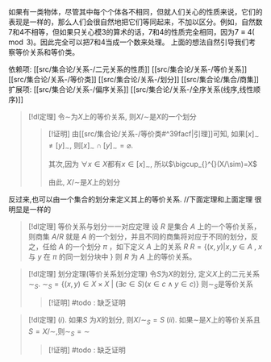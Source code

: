 
如果有一类物体，尽管其中每个个体各不相同，但就人们关心的性质来说，它们的表现是一样的，那么人们会很自然地把它们等同起来，不加以区分。例如，自然数$7$和$4$不相等，但如果只关心模$3$的算术的话，$7$和$4$的性质完全相同，因为$7≡4(\mod 3)$。因此完全可以把$7$和$4$当成一个数来处理。
上面的想法自然引导我们考察等价关系和等价类。

依赖项:
[[src/集合论/关系-/二元关系的性质]]
[[src/集合论/关系-/等价关系]]
[[src/集合论/关系-/等价类]]
[[src/集合论/关系-/划分]]
[[src/集合论/集合/商集]]
扩展项:
[[src/集合论/关系-/偏序关系]]
[[src/集合论/关系-/全序关系(线序,线性顺序)]]


> [!dl定理] 
> 令$\sim$为$X$上的等价关系, 则$X/\sim$是$X$的一个划分
> > [!证明] 
> > 由[[src/集合论/关系-/等价类#^39facf|引理]]可知, 如果$[x]_{\sim}\neq [y]_{\sim}$, 则$[x]_{\sim}\cap [y]_{\sim}=\varnothing$.
> > 
> > 其次,因为 $\forall x\in X$都有$x\in [x]_{\sim}$, 所以$\bigcup_{}^{}(X/\sim)=X$
> > 
> > 由此, $X/\sim$是$X$上的划分

反过来,也可以由一个集合的划分来定义其上的等价关系.
	//下面定理和上面定理 很明显是一样的
> [!dl定理] 等价关系与划分一一对应定理 
> 设 ${\displaystyle R}$ 是集合 ${\displaystyle A}$ 上的一个等价关系，则商集 ${\displaystyle A/R}$ 就是 ${\displaystyle A}$ 的一个划分，并且不同的商集将对应于不同的划分，反之，任给 ${\displaystyle A}$ 的一个划分 ${\displaystyle \pi }$ ，如下定义 ${\displaystyle A}$ 上的关系 ${\displaystyle R}$ 
> ${\displaystyle R=\{(x,y)|x,y\in A}$ , ${\displaystyle x}$ 与 ${\displaystyle y}$ 在 ${\displaystyle \pi }$ 的同一划分块中 ${\displaystyle \}}$ 
> 则 ${\displaystyle R}$ 为 ${\displaystyle A}$ 上的等价关系。




> [!dl定理] 划分定理(等价关系划分定理)
> 令$S$为$X$的划分, 定义$X$上的二元关系$\sim_S$.
> $\displaystyle \sim_{S}= \{(x,y)\in X\times X~|~(\exists c\in S)(x\in c\land y\in c)\}$
> 则$\sim_{S}$是等价关系
> > [!证明] 
> > #todo : 缺乏证明


> [!dl定理] 
> $(i).$ 如果$S$ 为$X$的划分, 则$X/\sim_{S}=S$
> $(ii).$ 如果$\sim$是$X$上的等价关系且$S=X/\sim$,则$\sim_{S}=\sim$
> > [!证明] 
> > #todo : 缺乏证明

